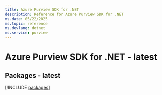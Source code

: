 ```yaml
---
title: Azure Purview SDK for .NET
description: Reference for Azure Purview SDK for .NET
ms.date: 05/22/2025
ms.topic: reference
ms.devlang: dotnet
ms.service: purview
---
```

# Azure Purview SDK for .NET - latest
## Packages - latest
[!INCLUDE [packages](purview-index.md)]